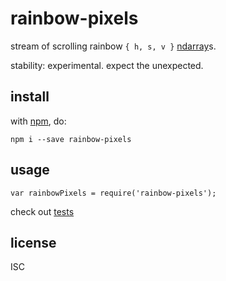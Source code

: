 # rainbow-pixels

stream of scrolling rainbow `{ h, s, v }` [ndarray](https://npmjs.org/ndarray)s.

stability: experimental. expect the unexpected.

## install

with [npm](http://npmjs.org), do:

```
npm i --save rainbow-pixels
```

## usage

```
var rainbowPixels = require('rainbow-pixels');
```

check out [tests](https://github.com/ahdinosaur/rainbow-pixels/blob/master/test.js)

## license

ISC
